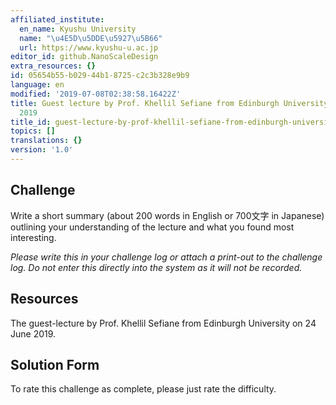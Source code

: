 ```yaml
---
affiliated_institute:
  en_name: Kyushu University
  name: "\u4E5D\u5DDE\u5927\u5B66"
  url: https://www.kyushu-u.ac.jp
editor_id: github.NanoScaleDesign
extra_resources: {}
id: 05654b55-b029-44b1-8725-c2c3b328e9b9
language: en
modified: '2019-07-08T02:38:58.16422Z'
title: Guest lecture by Prof. Khellil Sefiane from Edinburgh University on 24 June
  2019
title_id: guest-lecture-by-prof-khellil-sefiane-from-edinburgh-university-on-24-june-2019
topics: []
translations: {}
version: '1.0'
---
```


## Challenge
Write a short summary (about 200 words in English or 700文字 in Japanese) outlining your understanding of the lecture and what you found most interesting.

*Please write this in your challenge log or attach a print-out to the challenge log. Do not enter this directly into the system as it will not be recorded.*

## Resources
The guest-lecture by Prof. Khellil Sefiane from Edinburgh University on 24 June 2019.

## Solution Form
To rate this challenge as complete, please just rate the difficulty.
